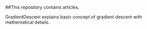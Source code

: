 ##This repository contains articles.  

GradientDescent explains basic concept of gradient descent with mathematical details.  
